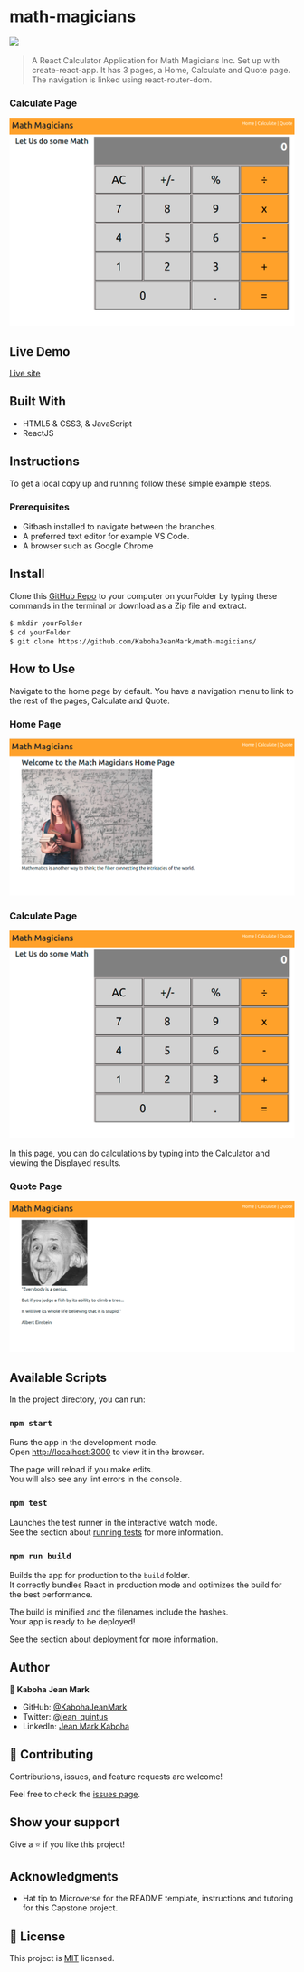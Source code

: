 # math-magicians
![](https://img.shields.io/badge/Microverse-blueviolet)

> A React Calculator Application for Math Magicians Inc. Set up with create-react-app.
It has 3 pages, a Home, Calculate and Quote page. The navigation is linked using react-router-dom. 

### Calculate Page
![screenshot](src/assets/calculate.png)

## Live Demo
[Live site](https://marco-math-magicians.herokuapp.com/)

## Built With

- HTML5 & CSS3, & JavaScript
- ReactJS

## Instructions
To get a local copy up and running follow these simple example steps.

### Prerequisites
- Gitbash installed to navigate between the branches.
- A preferred text editor for example VS Code.
- A browser such as Google Chrome

## Install
Clone this [GitHub Repo](https://github.com/KabohaJeanMark/math-magicians/) to your computer on yourFolder by typing these commands in the terminal or download as a Zip file and extract.
```
$ mkdir yourFolder
$ cd yourFolder
$ git clone https://github.com/KabohaJeanMark/math-magicians/

```

## How to Use
Navigate to the home page by default. You have a navigation menu to link to the rest of the pages, Calculate and Quote.

### Home Page
![screenshot](src/assets/home.png)

### Calculate Page
![screenshot](src/assets/calculate.png)

In this page, you can do calculations by typing into the Calculator and viewing the Displayed results.

### Quote Page
![screenshot](src/assets/quote.png)


## Available Scripts

In the project directory, you can run:

### `npm start`

Runs the app in the development mode.\
Open [http://localhost:3000](http://localhost:3000) to view it in the browser.

The page will reload if you make edits.\
You will also see any lint errors in the console.

### `npm test`

Launches the test runner in the interactive watch mode.\
See the section about [running tests](https://facebook.github.io/create-react-app/docs/running-tests) for more information.

### `npm run build`

Builds the app for production to the `build` folder.\
It correctly bundles React in production mode and optimizes the build for the best performance.

The build is minified and the filenames include the hashes.\
Your app is ready to be deployed!

See the section about [deployment](https://facebook.github.io/create-react-app/docs/deployment) for more information.

## Author

👤 **Kaboha Jean Mark**

- GitHub: [@KabohaJeanMark](https://github.com/KabohaJeanMark)
- Twitter: [@jean_quintus](https://twitter.com/jean_quintus)
- LinkedIn: [Jean Mark Kaboha](https://www.linkedin.com/in/jean-mark-kaboha-software-engineer/)


## 🤝 Contributing

Contributions, issues, and feature requests are welcome!

Feel free to check the [issues page](https://github.com/KabohaJeanMark/math-magicians/issues).

## Show your support

Give a ⭐️ if you like this project!

## Acknowledgments

- Hat tip to Microverse for the README template, instructions and tutoring for this Capstone project.

## 📝 License

This project is [MIT](./LICENSE) licensed.
